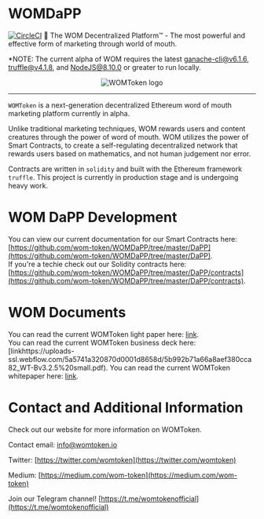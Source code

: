 # WOMDaPP
[![CircleCI](https://circleci.com/gh/wom-token/WOMDaPP.svg?style=svg&circle-token=c38b17628e4a4258932e87e77212758f1b60b179)](https://circleci.com/gh/wom-token/WOMDaPP)
:gem: The WOM Decentralized Platform™ - The most powerful and effective form of marketing through world of mouth.

*NOTE: The current alpha of WOM requires the latest [ganache-cli@v6.1.6](https://github.com/trufflesuite/ganache-cli), [truffle@v4.1.8](https://github.com/trufflesuite/truffle), and [NodeJS@8.10.0](https://nodejs.org/en/download/package-manager/) or greater to run locally.

<p align="center">
  <img src="https://raw.githubusercontent.com/wom-token/WOMDaPP/master/images/womLogo.png" alt="WOMToken logo"/>
</p>

---

`WOMToken` is a next-generation decentralized Ethereum word of mouth marketing platform currently in alpha.

Unlike traditional marketing techniques, WOM rewards users and content creatures through the power of word of mouth.  WOM utilizes the power of Smart Contracts, to create a self-regulating decentralized network that rewards users based on mathematics, and not human judgement nor error.   

Contracts are written in `solidity` and built with the Ethereum framework `truffle`. This project is currently in production stage and is undergoing heavy work.

# WOM DaPP Development
You can view our current documentation for our Smart Contracts here:
[https://github.com/wom-token/WOMDaPP/tree/master/DaPP](https://github.com/wom-token/WOMDaPP/tree/master/DaPP).  
If you're a techie check out our Solidity contracts here:
[https://github.com/wom-token/WOMDaPP/tree/master/DaPP/contracts](https://github.com/wom-token/WOMDaPP/tree/master/DaPP/contracts).  


# WOM Documents
You can read the current WOMToken light paper here: [link](https://uploads-ssl.webflow.com/5a5741a320870d0001d8658d/5b8d58d0cbd0552b7c24eec2_WT-LPv5.3.pdf).  
You can read the current WOMToken business deck here:
[linkhttps://uploads-ssl.webflow.com/5a5741a320870d0001d8658d/5b992b71a66a8aef380cca82_WT-Bv3.2.5%20small.pdf).
You can read the current WOMToken whitepaper here:
[link](https://uploads-ssl.webflow.com/5a5741a320870d0001d8658d/5b87b38f0c235c7fd9e22350_WT-WPv0.9%20small.pdf).

# Contact and Additional Information
Check out our website for more information on WOMToken.  

Contact email: [info@womtoken.io](info@womtoken.io)  

Twitter: [https://twitter.com/womtoken](https://twitter.com/womtoken)  

Medium: [https://medium.com/wom-token](https://medium.com/wom-token)  

Join our Telegram channel! [https://t.me/womtokenofficial](https://t.me/womtokenofficial)  
